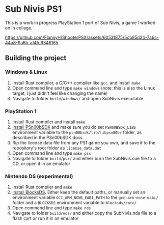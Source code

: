 # Sub Nivis PS1
This is a work in progress PlayStation 1 port of Sub Nivis, a game I worked on in college.

https://github.com/FlannyH/ShooterPSX/assets/60531875/5cb85d24-7a6c-44a8-9a6b-af4fc6346165

## Building the project
### Windows & Linux
1. Install Rust compiler, a C/C++ compiler like `gcc`, and install `make`
2. Open command line and type `make windows` (note: this is also the Linux target, I just didn't feel like changing the name)
4. Navigate to folder `build/windows/` and open SubNivis executable

### PlayStation 1
1. Install Rust compiler and install `make`
2. [Install PSn00bSDK](https://github.com/Lameguy64/PSn00bSDK/blob/master/doc/installation.md) and make sure you do set `PSN00BSDK_LIBS` environment variable to the `psn00bsdk/lib/libpsn00b/` folder, as described in the PSn00bSDK docs.
3. Rip the license data file from any PS1 game you own, and save it to the repository's root folder as `license_data.dat`
4. Open command line and type `make psx`
5. Navigate to folder `build/psx/` and either burn the SubNivis.cue file to a CD, or open it in an emulator

### Nintendo DS (experimental)
1. Install Rust compiler and `make`
2. [Install BlocksDS](https://blocksds.github.io/docs/setup/options/windows/). Either keep the default paths, or manually set an environment variable `GCC_ARM_NONE_EABI_PATH` to the `gcc-arm-none-eabi/` folder and a `BLOCKSDS` environment variable to `blocksds/core/`
3. Open command line and type `make nds`
4. Navigate to folder `build/nds/` and either copy the SubNivis.nds file to a flash cart or run it in an emulator
